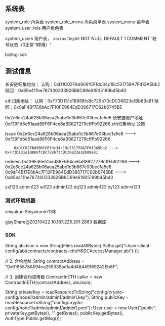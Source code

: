## 系统表
system_role 角色表
system_role_menu 角色菜单表
system_menu 菜单表
system_user_role 用户角色表

system_users 用户表， `status` tinyint NOT NULL DEFAULT 1 COMMENT '帐号状态（0正常 1停用）'


bizlog-sdk

## 测试信息
长安链归集地址：
认购：0xD1C02F8d906fCFfdc34c19c531758A7Fd13A5bb2
赎回：0x85e411be787300333926B8C69e61905199b45b40

eth归集地址：
认购：0xF73D131e1B888fcBc729b73cDC36823e1Bb89a81
赎回：0x9aF4Bf7E6bAc7F10FE984EdD386717C62b6745BE




0x2e6ec24a628b06aea25abe1c3b867e03bcc1a5e8 长安链账户地址
0xf39Fd6e51aad88F6F4ce6aB8827279cffFb92266 eth归集地址 公链


issue   0x2e6ec24a628b06aea25abe1c3b867e03bcc1a5e8 ---> 0xf39Fd6e51aad88F6F4ce6aB8827279cffFb92266

        0xD1C02F8d906fCFfdc34c19c531758A7Fd13A5bb2 ---> 0xF73D131e1B888fcBc729b73cDC36823e1Bb89a81

redeem  0xf39Fd6e51aad88F6F4ce6aB8827279cffFb92266 ---> 0x2e6ec24a628b06aea25abe1c3b867e03bcc1a5e8
        0x9aF4Bf7E6bAc7F10FE984EdD386717C62b6745BE ---> 0x85e411be787300333926B8C69e61905199b45b40

yzl123 admin123
xd123  admin123
dq123  admin123
xy123  admin123

### 测试环境机器
shiyukun
Shiyukun5713$

gjsyShare@20210422
10.187.225.201:2883 数据库


### SDK
String abiJson = new String(Files.readAllBytes(
        Paths.get("chain-client-config/abi/contracts/contracts-eth/HKDCAccessManager.abi")
));

// 2. 合约地址
String contractAddress = "0x0165878A594ca255338adfa4d48449f69242Eb8F";

// 3. 创建合约调用器
ContractInETH caller = new ContractInETH(contractAddress, abiJson);


String privateKey = readResourceToString("config/crypto-config/node1/admin/admin1/admin1.key");
String publicKey = readResourceToString("config/crypto-config/node1/admin/admin1/admin1.pem");
User user = new User("public", privateKey.getBytes(), "".getBytes(), publicKey.getBytes(), AuthType.Public.getMsg());